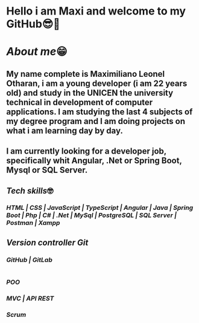 # **Hello i am Maxi and welcome to my GitHub**😎👋

# _About me_😁
## My name complete is Maximiliano Leonel Otharan, i am a young developer (i am 22 years old) and study in the UNICEN the university technical in development of computer applications. I am studying the last 4 subjects of my degree program and I am doing projects on what i am learning day by day.
## I am currently looking for a developer job, specifically whit Angular, .Net or Spring Boot, Mysql or SQL Server.

## _Tech skills_🤓
### ***HTML | CSS | JavaScript | TypeScript | Angular | Java | Spring Boot | Php | C# | .Net | MySql | PostgreSQL | SQL Server | Postman | Xampp***

## _Version controller Git_
### ***GitHub | GitLab***
#
### _POO_ 
### _MVC | API REST_

### _Scrum_
